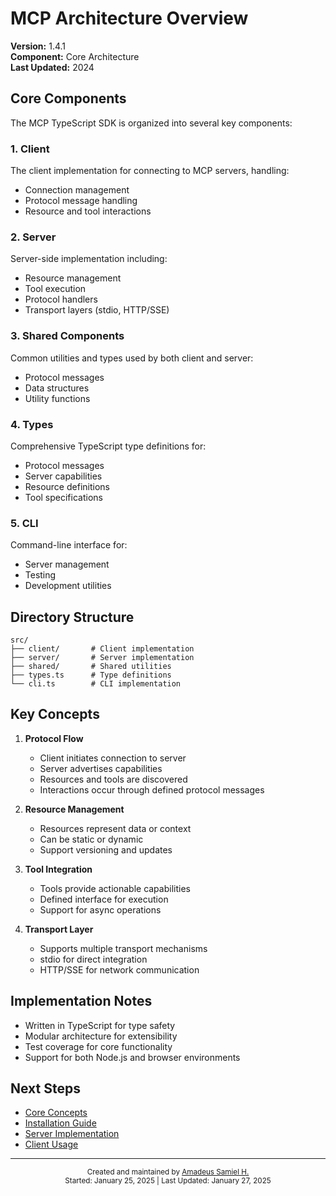# MCP Architecture Overview

**Version:** 1.4.1  
**Component:** Core Architecture  
**Last Updated:** 2024

## Core Components

The MCP TypeScript SDK is organized into several key components:

### 1. Client
The client implementation for connecting to MCP servers, handling:
- Connection management
- Protocol message handling
- Resource and tool interactions

### 2. Server
Server-side implementation including:
- Resource management
- Tool execution
- Protocol handlers
- Transport layers (stdio, HTTP/SSE)

### 3. Shared Components
Common utilities and types used by both client and server:
- Protocol messages
- Data structures
- Utility functions

### 4. Types
Comprehensive TypeScript type definitions for:
- Protocol messages
- Server capabilities
- Resource definitions
- Tool specifications

### 5. CLI
Command-line interface for:
- Server management
- Testing
- Development utilities

## Directory Structure

```
src/
├── client/       # Client implementation
├── server/       # Server implementation
├── shared/       # Shared utilities
├── types.ts      # Type definitions
└── cli.ts        # CLI implementation
```

## Key Concepts

1. **Protocol Flow**
   - Client initiates connection to server
   - Server advertises capabilities
   - Resources and tools are discovered
   - Interactions occur through defined protocol messages

2. **Resource Management**
   - Resources represent data or context
   - Can be static or dynamic
   - Support versioning and updates

3. **Tool Integration**
   - Tools provide actionable capabilities
   - Defined interface for execution
   - Support for async operations

4. **Transport Layer**
   - Supports multiple transport mechanisms
   - stdio for direct integration
   - HTTP/SSE for network communication

## Implementation Notes

- Written in TypeScript for type safety
- Modular architecture for extensibility
- Test coverage for core functionality
- Support for both Node.js and browser environments

## Next Steps

- [Core Concepts](./concepts.md)
- [Installation Guide](./installation.md)
- [Server Implementation](../guides/server-implementation.md)
- [Client Usage](../guides/client-usage.md)

---
<div align="center">
<sub>
Created and maintained by <a href="mailto:amadeus.hritani@simhop.se">Amadeus Samiel H.</a><br>
Started: January 25, 2025 | Last Updated: January 27, 2025
</sub>
</div> 